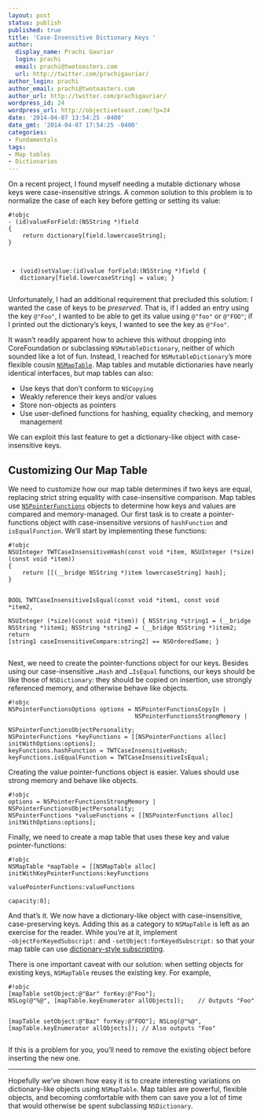 ```yaml
---
layout: post
status: publish
published: true
title: 'Case-Insensitive Dictionary Keys '
author:
  display_name: Prachi Gauriar
  login: prachi
  email: prachi@twotoasters.com
  url: http://twitter.com/prachigauriar/
author_login: prachi
author_email: prachi@twotoasters.com
author_url: http://twitter.com/prachigauriar/
wordpress_id: 24
wordpress_url: http://objectivetoast.com/?p=24
date: '2014-04-07 13:54:25 -0400'
date_gmt: '2014-04-07 17:54:25 -0400'
categories:
- Fundamentals
tags:
- Map tables
- Dictionaries
---
```

<p>On a recent project, I found myself needing a mutable dictionary whose keys were case-insensitive strings. A common solution to this problem is to normalize the case of each key before getting or setting its value:</p>
<p><!--more--></p>
<pre><code>#!objc
- (id)valueForField:(NSString *)field
{
    return dictionary[field.lowercaseString];
}

- (void)setValue:(id)value forField:(NSString *)field
{
    dictionary[field.lowercaseString] = value;
}
</code></pre>
<p>Unfortunately, I had an additional requirement that precluded this solution: I wanted the case of keys to be <em>preserved</em>. That is, if I added an entry using the key <code>@"Foo"</code>, I wanted to be able to get its value using <code>@"foo"</code> or <code>@"FOO"</code>; if I printed out the dictionary’s keys, I wanted to see the key as <code>@"Foo"</code>.</p>
<p>It wasn’t readily apparent how to achieve this without dropping into CoreFoundation or subclassing <code>NSMutableDictionary</code>, neither of which sounded like a lot of fun. Instead, I reached for <code>NSMutableDictionary</code>’s more flexible cousin <a href="https://developer.apple.com/library/ios/documentation/Cocoa/Reference/NSMapTable_class/Reference/NSMapTable.html" title="NSMapTable"><code>NSMapTable</code></a>. Map tables and mutable dictionaries have nearly identical interfaces, but map tables can also:</p>
<ul>
<li>Use keys that don’t conform to <code>NSCopying</code></li>
<li>Weakly reference their keys and/or values</li>
<li>Store non-objects as pointers</li>
<li>Use user-defined functions for hashing, equality checking, and memory management</li>
</ul>
<p>We can exploit this last feature to get a dictionary-like object with case-insensitive keys.</p>
<h2>Customizing Our Map Table</h2>
<p>We need to customize how our map table determines if two keys are equal, replacing strict string equality with case-insensitive comparison. Map tables use <a href="https://developer.apple.com/library/ios/documentation/cocoa/reference/foundation/classes/NSPointerFunctions_Class/Introduction/Introduction.html" title="NSPointerFunctions"><code>NSPointerFunctions</code></a> objects to determine how keys and values are compared and memory-managed. Our first task is to create a pointer-functions object with case-insensitive versions of <code>hashFunction</code> and <code>isEqualFunction</code>. We’ll start by implementing these functions:</p>
<pre><code>#!objc
NSUInteger TWTCaseInsensitiveHash(const void *item, NSUInteger (*size)(const void *item))
{
    return [[(__bridge NSString *)item lowercaseString] hash];
}

BOOL TWTCaseInsensitiveIsEqual(const void *item1, const void *item2,  
                               NSUInteger (*size)(const void *item))
{
    NSString *string1 = (__bridge NSString *)item1;
    NSString *string2 = (__bridge NSString *)item2;
    return [string1 caseInsensitiveCompare:string2] == NSOrderedSame;
}
</code></pre>
<p>Next, we need to create the pointer-functions object for our keys. Besides using our case-insensitive <code>…Hash</code> and <code>…IsEqual</code> functions, our keys should be like those of <code>NSDictionary</code>: they should be copied on insertion, use strongly referenced memory, and otherwise behave like objects.</p>
<pre><code>#!objc
NSPointerFunctionsOptions options = NSPointerFunctionsCopyIn |
                                    NSPointerFunctionsStrongMemory |
                                    NSPointerFunctionsObjectPersonality;
NSPointerFunctions *keyFunctions = [[NSPointerFunctions alloc] initWithOptions:options];
keyFunctions.hashFunction = TWTCaseInsensitiveHash;
keyFunctions.isEqualFunction = TWTCaseInsensitiveIsEqual;
</code></pre>
<p>Creating the value pointer-functions object is easier. Values should use strong memory and behave like objects.</p>
<pre><code>#!objc
options = NSPointerFunctionsStrongMemory | NSPointerFunctionsObjectPersonality;
NSPointerFunctions *valueFunctions = [[NSPointerFunctions alloc] initWithOptions:options];
</code></pre>
<p>Finally, we need to create a map table that uses these key and value pointer-functions:</p>
<pre><code>#!objc
NSMapTable *mapTable = [[NSMapTable alloc] initWithKeyPointerFunctions:keyFunctions 
                                                 valuePointerFunctions:valueFunctions 
                                                              capacity:0];
</code></pre>
<p>And that’s it. We now have a dictionary-like object with case-insensitive, case-preserving keys. Adding this as a category to <code>NSMapTable</code> is left as an exercise for the reader. While you’re at it, implement <code>‑objectForKeyedSubscript:</code> and <code>‑setObject:forKeyedSubscript:</code> so that your map table can use <a href="http://clang.llvm.org/docs/ObjectiveCLiterals.html#dictionary-style-subscripting" title="Objective-C Literals: Dictionary-Style Subscripting">dictionary-style subscripting</a>.</p>
<p>There is one important caveat with our solution: when setting objects for existing keys, <code>NSMapTable</code> reuses the existing key. For example,</p>
<pre><code>#!objc
[mapTable setObject:@"Bar" forKey:@"Foo"];
NSLog(@"%@", [mapTable.keyEnumerator allObjects]);    // Outputs "Foo"

[mapTable setObject:@"Baz" forKey:@"FOO"];
NSLog(@"%@", [mapTable.keyEnumerator allObjects]);    // Also outputs "Foo"
</code></pre>
<p>If this is a problem for you, you’ll need to remove the existing object before inserting the new one.</p>
<hr />
<p>Hopefully we’ve shown how easy it is to create interesting variations on dictionary-like objects using <code>NSMapTable</code>. Map tables are powerful, flexible objects, and becoming comfortable with them can save you a lot of time that would otherwise be spent subclassing <code>NSDictionary</code>.</p>
